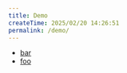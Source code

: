 ```yaml
---
title: Demo
createTime: 2025/02/20 14:26:51
permalink: /demo/
---
```


- [bar](./bar.md)
- [foo](./foo.md)
